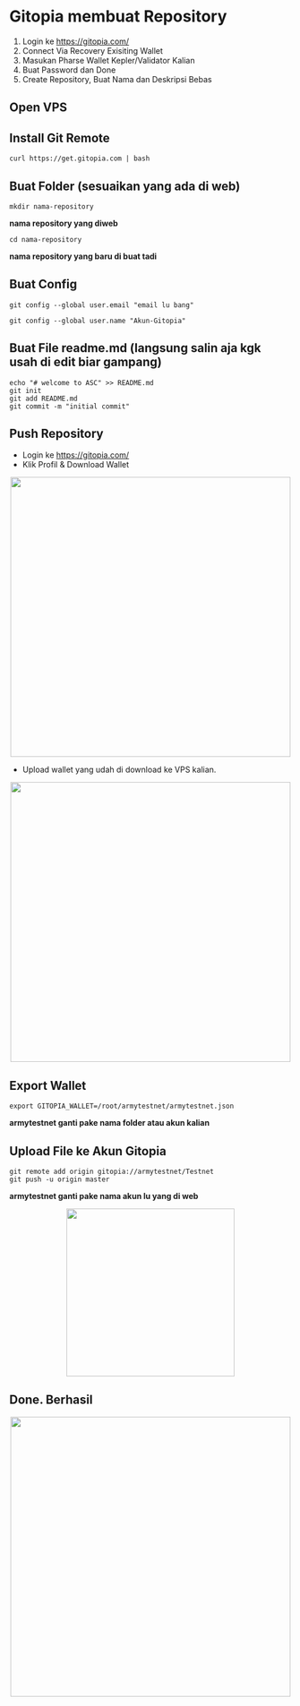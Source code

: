 # Gitopia membuat Repository

1. Login ke https://gitopia.com/
2. Connect Via Recovery Exisiting Wallet
3. Masukan Pharse Wallet Kepler/Validator Kalian
4. Buat Password dan Done
5. Create Repository, Buat Nama dan Deskripsi Bebas

## Open VPS

## Install Git Remote 
```curl https://get.gitopia.com | bash```
## Buat Folder (sesuaikan yang ada di web)
```
mkdir nama-repository
``` 
**nama repository yang diweb**
```
cd nama-repository
```
**nama repository yang baru di buat tadi**

## Buat Config
```
git config --global user.email "email lu bang"
```
```
git config --global user.name "Akun-Gitopia"
```

## Buat File readme.md (langsung salin aja kgk usah di edit biar gampang)
```
echo "# welcome to ASC" >> README.md
git init
git add README.md
git commit -m "initial commit"
```

## Push Repository

- Login ke https://gitopia.com/
- Klik Profil & Download Wallet
<p align="center">
  <img height="500" height="auto" src="https://user-images.githubusercontent.com/109174478/203283259-e71d9c99-06bc-45d4-8858-cd2d3dd07d56.jpg">
</p>

- Upload wallet yang udah di download ke VPS kalian.
<p align="center">
  <img height="500" height="auto" src="https://user-images.githubusercontent.com/109174478/203286040-9ab814e1-b2f2-4589-aff6-4b932ed6adb1.jpg">
</p>

## Export Wallet
```
export GITOPIA_WALLET=/root/armytestnet/armytestnet.json
```
**armytestnet ganti pake nama folder atau akun kalian**
## Upload File ke Akun Gitopia
```
git remote add origin gitopia://armytestnet/Testnet
git push -u origin master
```
**armytestnet ganti pake nama akun lu yang di web**
<p align="center">
  <img height="300" height="auto" src="https://user-images.githubusercontent.com/109174478/203288680-5d4df04a-9224-42ad-931a-725489796a28.jpg">
</p>

## Done. Berhasil
<p align="center">
  <img height="500" height="auto" src="https://user-images.githubusercontent.com/109174478/203289641-8a88548d-a5ac-4136-a4b0-352e97e8401b.jpg">
</p>
